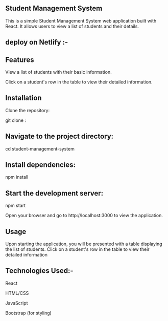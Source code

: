 ## Student Management System
This is a simple Student Management System web application built with React. It allows users to view a list of students and their details.
## deploy on Netlify :- 

## Features
View a list of students with their basic information.

Click on a student's row in the table to view their detailed information.

## Installation
Clone the repository:

git clone : 

## Navigate to the project directory:

cd student-management-system

## Install dependencies:

npm install

## Start the development server:

npm start

Open your browser and go to http://localhost:3000 to view the application.

## Usage
Upon starting the application, you will be presented with a table displaying the list of students.
Click on a student's row in the table to view their detailed information

## Technologies Used:-

React

HTML/CSS

JavaScript

Bootstrap (for styling)
